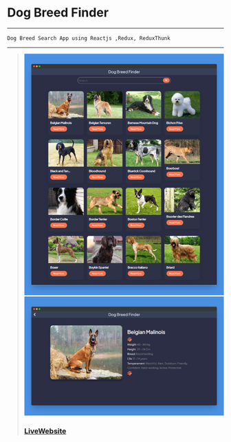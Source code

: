 # Dog Breed Finder
---
    Dog Breed Search App using Reactjs ,Redux, ReduxThunk
---
> ![Website](public/images/screenshotapp.png)
> ![Website](public/images/screenshotapp2.png)
> ### [LiveWebsite]()


